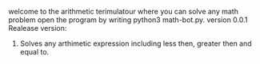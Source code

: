 welcome to the arithmetic terimulatour where you can solve any math problem open the program by writing python3 math-bot.py.
version 0.0.1 Realease version:
1. Solves any arthimetic expression including less then, greater then and equal to.
